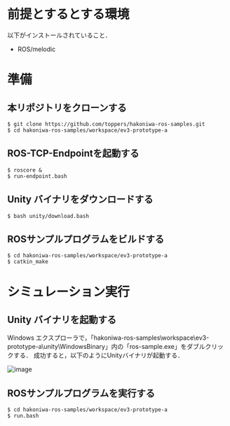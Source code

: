 # 前提とするとする環境
以下がインストールされていること．
* ROS/melodic

# 準備
## 本リポジトリをクローンする

```
$ git clone https://github.com/toppers/hakoniwa-ros-samples.git
$ cd hakoniwa-ros-samples/workspace/ev3-prototype-a
```
## ROS-TCP-Endpointを起動する

```
$ roscore &
$ run-endpoint.bash
```

## Unity バイナリをダウンロードする

```
$ bash unity/download.bash
```

## ROSサンプルプログラムをビルドする

```
$ cd hakoniwa-ros-samples/workspace/ev3-prototype-a
$ catkin_make
```

# シミュレーション実行

## Unity バイナリを起動する

Windows エクスプローラで，「hakoniwa-ros-samples\workspace\ev3-prototype-a\unity\\WindowsBinary」内の「ros-sample.exe」をダブルクリックする．
成功すると，以下のようにUnityバイナリが起動する．

![image](https://user-images.githubusercontent.com/164193/123540784-b60a2700-d77b-11eb-8d44-4f04b4c90f39.png)

## ROSサンプルプログラムを実行する

```
$ cd hakoniwa-ros-samples/workspace/ev3-prototype-a
$ run.bash
```
